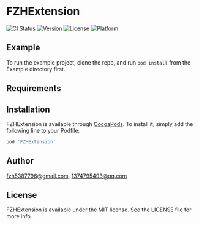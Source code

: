 # FZHExtension

[![CI Status](https://img.shields.io/travis/fzh5387796@gmail.com/FZHExtension.svg?style=flat)](https://travis-ci.org/fzh5387796@gmail.com/FZHExtension)
[![Version](https://img.shields.io/cocoapods/v/FZHExtension.svg?style=flat)](https://cocoapods.org/pods/FZHExtension)
[![License](https://img.shields.io/cocoapods/l/FZHExtension.svg?style=flat)](https://cocoapods.org/pods/FZHExtension)
[![Platform](https://img.shields.io/cocoapods/p/FZHExtension.svg?style=flat)](https://cocoapods.org/pods/FZHExtension)

## Example

To run the example project, clone the repo, and run `pod install` from the Example directory first.

## Requirements

## Installation

FZHExtension is available through [CocoaPods](https://cocoapods.org). To install
it, simply add the following line to your Podfile:

```ruby
pod 'FZHExtension'
```

## Author

fzh5387796@gmail.com, 1374795493@qq.com

## License

FZHExtension is available under the MIT license. See the LICENSE file for more info.
